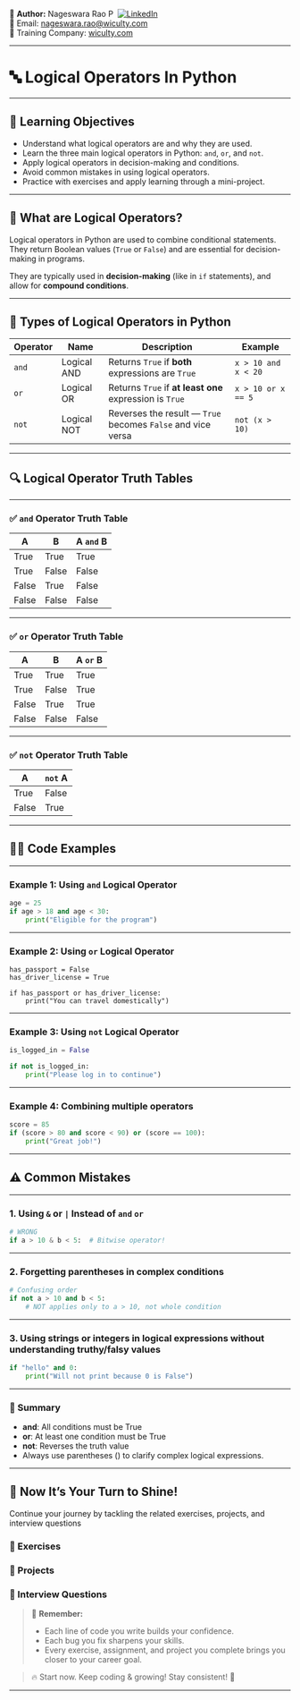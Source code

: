 👤 **Author:** Nageswara Rao P &nbsp;[![LinkedIn](https://img.shields.io/badge/LinkedIn-%230077B5.svg?style=flat-square&logo=linkedin&logoColor=white)](https://www.linkedin.com/in/nageshvkn)  
📧 Email: [nageswara.rao@wiculty.com](mailto:nageswara.rao@wiculty.com)  
🏢 Training Company: [wiculty.com](https://wiculty.com)

---

# 🔤 Logical Operators In Python

---

## 🎯 Learning Objectives

- Understand what logical operators are and why they are used.
- Learn the three main logical operators in Python: `and`, `or`, and `not`.
- Apply logical operators in decision-making and conditions.
- Avoid common mistakes in using logical operators.
- Practice with exercises and apply learning through a mini-project.

---

## 📘 What are Logical Operators?

Logical operators in Python are used to combine conditional statements. They return Boolean values (`True` or `False`) and are essential for decision-making in programs.

They are typically used in **decision-making** (like in `if` statements), and allow for **compound conditions**.

---

## 🧮 Types of Logical Operators in Python

| Operator | Name | Description | Example |
|----------|------|-------------|---------|
| `and`    | Logical AND | Returns `True` if **both** expressions are `True` | `x > 10 and x < 20` |
| `or`     | Logical OR  | Returns `True` if **at least one** expression is `True` | `x > 10 or x == 5` |
| `not`    | Logical NOT | Reverses the result — `True` becomes `False` and vice versa | `not (x > 10)` |

---

## 🔍 Logical Operator Truth Tables

---

### ✅ `and` Operator Truth Table

| A     | B     | A `and` B |
|-------|-------|---------|
| True  | True  | True    |
| True  | False | False   |
| False | True  | False   |
| False | False | False   |

---

### ✅ `or` Operator Truth Table

| A     | B     | A `or` B |
|-------|-------|--------|
| True  | True  | True   |
| True  | False | True   |
| False | True  | True   |
| False | False | False  |
---

### ✅ `not` Operator Truth Table

| A     | `not` A |
|-------|-------|
| True  | False |
| False | True  |

---

## 🧑‍💻 Code Examples

---

### Example 1: Using `and` Logical Operator
```python
age = 25
if age > 18 and age < 30:
    print("Eligible for the program")
```

---

### Example 2: Using `or` Logical Operator
```
has_passport = False
has_driver_license = True

if has_passport or has_driver_license:
    print("You can travel domestically")
```

---

### Example 3: Using `not` Logical Operator
```python
is_logged_in = False

if not is_logged_in:
    print("Please log in to continue")
```

---

### Example 4: Combining multiple operators
```python
score = 85
if (score > 80 and score < 90) or (score == 100):
    print("Great job!")
```

---

## ⚠️ Common Mistakes

---

### 1. Using `&` or `|` Instead of `and`  `or`
```python
# WRONG
if a > 10 & b < 5:  # Bitwise operator!
```

---

### 2. Forgetting parentheses in complex conditions
```python
# Confusing order
if not a > 10 and b < 5:
    # NOT applies only to a > 10, not whole condition
```

---

### 3. Using strings or integers in logical expressions without understanding truthy/falsy values
```python
if "hello" and 0:
    print("Will not print because 0 is False")
```

---

### 🧠 Summary
- **and**: All conditions must be True
- **or**: At least one condition must be True
- **not**: Reverses the truth value
- Always use parentheses () to clarify complex logical expressions.


---

## 🔔 Now It’s Your Turn to Shine!
Continue your journey by tackling the related exercises, projects, and interview questions

### 🎯 Exercises
### 🔨 Projects
### 💼 Interview Questions

> 🚀 **Remember:**  
> - Each line of code you write builds your confidence.  
> - Each bug you fix sharpens your skills.  
> - Every exercise, assignment, and project you complete brings you closer to your career goal.  

> 🔥 Start now. Keep coding & growing! Stay consistent! 💪

---
